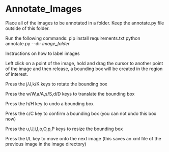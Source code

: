 # Annotate_Images
Place all of the images to be annotated in a folder.
Keep the annotate.py file outside of this folder.


Run the following commands:
pip install requirements.txt
python annotate.py --dir *image_folder*


Instructions on how to label images

Left click on a point of the image, hold and drag the cursor to another point of the image and then release, a bounding box will be created in the region of interest.

Press the j/J,k/K keys to rotate the bounding box

Press the w/W,a/A,s/S,d/D keys to translate the bounding box

Press the h/H key to undo a bounding box

Press the c/C key to confirm a bounding box (you can not undo this box now)

Press the u,U,i,I,o,O,p,P keys to resize the bounding box

Press the l/L key to move onto the next image (this saves an xml file of the previous image in the image directory)





